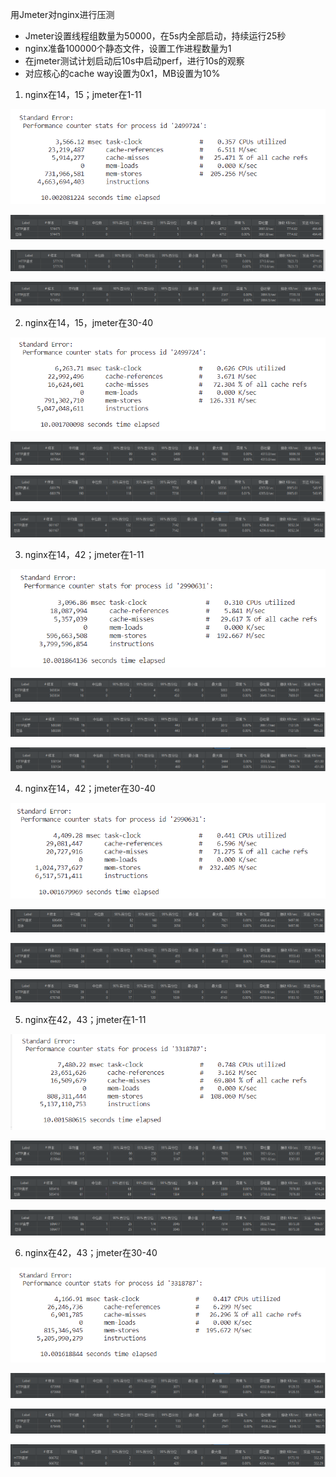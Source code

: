 用Jmeter对nginx进行压测

- Jmeter设置线程组数量为50000，在5s内全部启动，持续运行25秒
- nginx准备100000个静态文件，设置工作进程数量为1
- 在jmeter测试计划启动后10s中启动perf，进行10s的观察
- 对应核心的cache way设置为0x1，MB设置为10%

1. nginx在14，15；jmeter在1-11

<img src="https://raw.githubusercontent.com/KIDSSCC/MarkDown_image/main/Pictureimage-20231103194258939.png" alt="image-20231103194258939" style="zoom: 67%;" />

![image-20231103203957377](https://raw.githubusercontent.com/KIDSSCC/MarkDown_image/main/Pictureimage-20231103203957377.png)

![image-20231103204035411](https://raw.githubusercontent.com/KIDSSCC/MarkDown_image/main/Pictureimage-20231103204035411.png)

![image-20231103204159627](https://raw.githubusercontent.com/KIDSSCC/MarkDown_image/main/Pictureimage-20231103204159627.png)

2. nginx在14，15，jmeter在30-40

<img src="https://raw.githubusercontent.com/KIDSSCC/MarkDown_image/main/Pictureimage-20231103195239543.png" alt="image-20231103195239543" style="zoom:67%;" />

![image-20231103223943194](https://raw.githubusercontent.com/KIDSSCC/MarkDown_image/main/Pictureimage-20231103223943194.png)

![image-20231103224029892](https://raw.githubusercontent.com/KIDSSCC/MarkDown_image/main/Pictureimage-20231103224029892.png)

![image-20231103224114940](https://raw.githubusercontent.com/KIDSSCC/MarkDown_image/main/Pictureimage-20231103224114940.png)

3. nginx在14，42；jmeter在1-11

<img src="https://raw.githubusercontent.com/KIDSSCC/MarkDown_image/main/Pictureimage-20231103203805900.png" alt="image-20231103203805900" style="zoom:67%;" />

![image-20231103224203455](https://raw.githubusercontent.com/KIDSSCC/MarkDown_image/main/Pictureimage-20231103224203455.png)

![image-20231103224246230](https://raw.githubusercontent.com/KIDSSCC/MarkDown_image/main/Pictureimage-20231103224246230.png)

![image-20231103224324715](https://raw.githubusercontent.com/KIDSSCC/MarkDown_image/main/Pictureimage-20231103224324715.png)

4. nginx在14，42；jmeter在30-40

<img src="https://raw.githubusercontent.com/KIDSSCC/MarkDown_image/main/Pictureimage-20231103204723235.png" alt="image-20231103204723235" style="zoom:67%;" />

![image-20231103224430665](https://raw.githubusercontent.com/KIDSSCC/MarkDown_image/main/Pictureimage-20231103224430665.png)

![image-20231103224615129](https://raw.githubusercontent.com/KIDSSCC/MarkDown_image/main/Pictureimage-20231103224615129.png)

![image-20231103224657029](https://raw.githubusercontent.com/KIDSSCC/MarkDown_image/main/Pictureimage-20231103224657029.png)

5. nginx在42，43；jmeter在1-11

<img src="https://raw.githubusercontent.com/KIDSSCC/MarkDown_image/main/Pictureimage-20231103210138019.png" alt="image-20231103210138019" style="zoom:67%;" />

![image-20231103224755678](https://raw.githubusercontent.com/KIDSSCC/MarkDown_image/main/Pictureimage-20231103224755678.png)

![image-20231103224903270](https://raw.githubusercontent.com/KIDSSCC/MarkDown_image/main/Pictureimage-20231103224903270.png)

![image-20231103224943711](https://raw.githubusercontent.com/KIDSSCC/MarkDown_image/main/Pictureimage-20231103224943711.png)

6. nginx在42，43；jmeter在30-40

<img src="https://raw.githubusercontent.com/KIDSSCC/MarkDown_image/main/Pictureimage-20231103211633730.png" alt="image-20231103211633730" style="zoom:67%;" />

![image-20231103225038559](https://raw.githubusercontent.com/KIDSSCC/MarkDown_image/main/Pictureimage-20231103225038559.png)

![image-20231103225118425](https://raw.githubusercontent.com/KIDSSCC/MarkDown_image/main/Pictureimage-20231103225118425.png)

![image-20231103225155170](https://raw.githubusercontent.com/KIDSSCC/MarkDown_image/main/Pictureimage-20231103225155170.png)